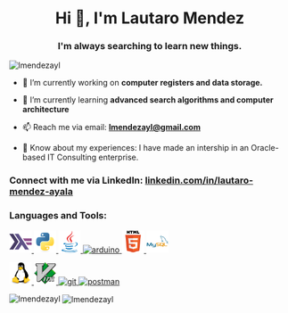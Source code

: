 <h1 align="center">Hi 👋, I'm Lautaro Mendez</h1>  
<h3 align="center">I'm always searching to learn new things.</h3>  
  
<p align="left"> <img src="https://komarev.com/ghpvc/?username=lmendezayl&label=Profile%20views&color=0e75b6&style=flat" alt="lmendezayl" /> </p>  
  
- 🔭 I’m currently working on **computer registers and data storage.**  
  
- 🌱 I’m currently learning **advanced search algorithms and computer architecture**  
  
- 📫 Reach me via email: **lmendezayl@gmail.com**  
  
- 📄 Know about my experiences: I have made an intership in an Oracle-based IT Consulting enterprise.
  
<h3 align="left">Connect with me via LinkedIn: <a href=url>linkedin.com/in/lautaro-mendez-ayala</a></h3>  

<h3 align="left">Languages and Tools:</h3>  
<p align="left"> 
<a href="https://haskell.org" target="_blank" rel="noreferrer"> <img src="https://raw.githubusercontent.com/devicons/devicon/master/icons/haskell/haskell-original.svg" alt="javascript" width="40" height="40"/> </a> 
<a href="https://www.python.org" target="_blank" rel="noreferrer"> <img src="https://raw.githubusercontent.com/devicons/devicon/master/icons/python/python-original.svg" alt="python" width="40" height="40"/> </a> 
<a href="https://www.oracle.com/java/" target="_blank" rel="noreferrer"> <img src="https://raw.githubusercontent.com/devicons/devicon/master/icons/java/java-original.svg" alt="cplusplus" width="40" height="40"/> </a> 
<a href="https://www.arduino.cc/" target="_blank" rel="noreferrer"> <img src="https://cdn.worldvectorlogo.com/logos/arduino-1.svg" alt="arduino" width="40" height="40"/> </a> 
<a href="https://www.w3.org/html/" target="_blank" rel="noreferrer"> <img src="https://raw.githubusercontent.com/devicons/devicon/master/icons/html5/html5-original-wordmark.svg" alt="html5" width="40" height="40"/> </a> 
<a href="https://www.mysql.com/" target="_blank" rel="noreferrer"> <img src="https://raw.githubusercontent.com/devicons/devicon/master/icons/mysql/mysql-original-wordmark.svg" alt="mysql" width="40" height="40"/> </a> 

<a href="https://www.linux.org/" target="_blank" rel="noreferrer"> <img src="https://raw.githubusercontent.com/devicons/devicon/master/icons/linux/linux-original.svg" alt="linux" width="40" height="40"/> </a> 
<a href="https://www.vim.org/" target="_blank" rel="noreferrer"> <img src="https://raw.githubusercontent.com/devicons/devicon/master/icons/vim/vim-original.svg" alt="python" width="40" height="40"/> </a> 
<a href="https://git-scm.com/" target="_blank" rel="noreferrer"> <img src="https://www.vectorlogo.zone/logos/git-scm/git-scm-icon.svg" alt="git" width="40" height="40"/> </a> 
<a href="https://postman.com" target="_blank" rel="noreferrer"> <img src="https://www.vectorlogo.zone/logos/getpostman/getpostman-icon.svg" alt="postman" width="40" height="40"/> </a> 
</p>  
  
<p><img align="left" src="https://github-readme-stats.vercel.app/api/top-langs?username=lmendezayl&show_icons=true&locale=en&layout=donut&theme=synthwave&hide_border=true" alt="lmendezayl" /></p>  
  
<p>&nbsp;<img align="center" src="https://github-readme-stats.vercel.app/api?username=lmendezayl&show_icons=true&locale=en&theme=synthwave&hide_border=true" alt="lmendezayl" /></p>
<!---
lmendezayl/lmendezayl is a ✨ special ✨ repository because its `README.md` (this file) appears on your GitHub profile.
You can click the Preview link to take a look at your changes.
--->
